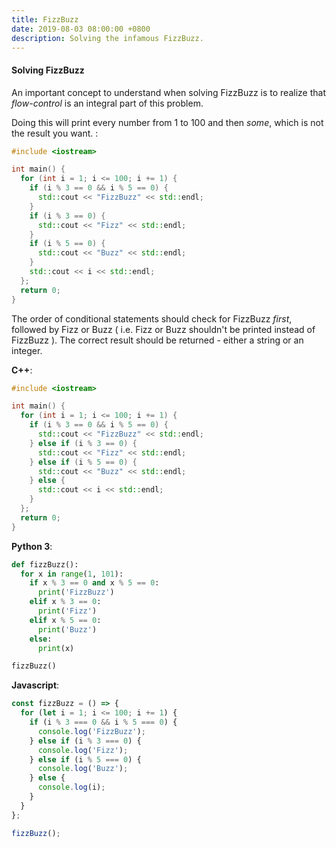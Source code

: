 ```yaml
---
title: FizzBuzz
date: 2019-08-03 08:00:00 +0800
description: Solving the infamous FizzBuzz.
---
```


#### Solving FizzBuzz

An important concept to understand when solving FizzBuzz is to realize that _flow-control_ is an integral part of this problem.

Doing this will print every number from 1 to 100 and then _some_, which is not the result you want. :

```cpp
#include <iostream>

int main() {
  for (int i = 1; i <= 100; i += 1) {
    if (i % 3 == 0 && i % 5 == 0) {
      std::cout << "FizzBuzz" << std::endl;
    }
    if (i % 3 == 0) {
      std::cout << "Fizz" << std::endl;
    }
    if (i % 5 == 0) {
      std::cout << "Buzz" << std::endl;
    }
    std::cout << i << std::endl;
  };
  return 0;
}
```

The order of conditional statements should check for FizzBuzz _first_, followed by Fizz or Buzz ( i.e. Fizz or Buzz shouldn't be printed instead of FizzBuzz ). The correct result should be returned - either a string or an integer.

**C++**:

```cpp
#include <iostream>

int main() {
  for (int i = 1; i <= 100; i += 1) {
    if (i % 3 == 0 && i % 5 == 0) {
      std::cout << "FizzBuzz" << std::endl;
    } else if (i % 3 == 0) {
      std::cout << "Fizz" << std::endl;
    } else if (i % 5 == 0) {
      std::cout << "Buzz" << std::endl;
    } else {
      std::cout << i << std::endl;
    }
  };
  return 0;
}
```

**Python 3**:

```python
def fizzBuzz():
  for x in range(1, 101):
    if x % 3 == 0 and x % 5 == 0:
      print('FizzBuzz')
    elif x % 3 == 0:
      print('Fizz')
    elif x % 5 == 0:
      print('Buzz')
    else:
      print(x)

fizzBuzz()
```

**Javascript**:

```js
const fizzBuzz = () => {
  for (let i = 1; i <= 100; i += 1) {
    if (i % 3 === 0 && i % 5 === 0) {
      console.log('FizzBuzz');
    } else if (i % 3 === 0) {
      console.log('Fizz');
    } else if (i % 5 === 0) {
      console.log('Buzz');
    } else {
      console.log(i);
    }
  }
};

fizzBuzz();
```